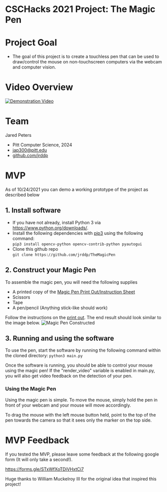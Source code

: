 # CSCHacks 2021 Project: The Magic Pen

# Project Goal

- The goal of this project is to create a touchless pen 
that can be used to draw/control the mouse on non-touchscreen computers
via the webcam and computer vision.

# Video Overview

[![Demonstration Video](https://img.youtube.com/vi/O-3eSii8ZkI/0.jpg)](https://www.youtube.com/watch?v=O-3eSii8ZkI)

# Team

Jared Peters
- Pitt Computer Science, 2024
- jap300@pitt.edu
- [github.com/jrddp](www.github.com/jrddp)

# MVP

As of 10/24/2021 you can demo a working prototype of the project as described below

## 1. Install software

- If you have not already, install Python 3 via https://www.python.org/downloads/.
- Install the following dependencies with [pip3](https://pypi.org/project/pip/) using the following command: \
  ```pip3 install opencv-python opencv-contrib-python pyautogui```
- Clone this github repo \
  ```git clone https://github.com/jrddp/TheMagicPen```

## 2. Construct your Magic Pen

To assemble the magic pen, you will need the following supplies
- A printed copy of the [Magic Pen Print Out/Instruction Sheet](./PrintOut.pdf)
- Scissors
- Tape
- A pen/pencil (Anything stick-like should work)

Follow the instructions on the [print out](./PrintOut.pdf). The end result should look similar to the image below.
![Magic Pen Constructed](./pictures/magic_pen_constructed.png)

## 3. Running and using the software

To use the pen, start the software by running the following command within the cloned directory:
```python3 main.py```

Once the software is running, you should be able to control your mouse using the magic pen!
If the "render_video" variable is enabled in main.py, you will also get video feedback on the detection of your pen.

### Using the Magic Pen

Using the magic pen is simple. To move the mouse, simply hold the pen 
in front of your webcam and your mouse will move accordingly.

To drag the mouse with the left mouse button held, point to the top of the pen towards the camera so that it sees 
only the marker on the top side.

# MVP Feedback

If you tested the MVP, please leave some feedback at the following google form (It will only take a second!).

https://forms.gle/STxWfXoTDiVHxtCi7




Huge thanks to William Muckelroy III for the original idea that inspired this project!
